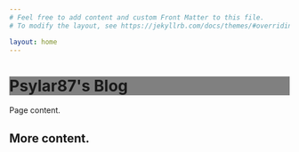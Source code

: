 ```yaml
---
# Feel free to add content and custom Front Matter to this file.
# To modify the layout, see https://jekyllrb.com/docs/themes/#overriding-theme-defaults

layout: home
---
```

<html>

<head>

<style>

h1  {

background-color: grey;

}

</style>

</head>

<body>
<h1>Psylar87's Blog</h1>

<p> Page content.</p>

<h2>More content.</h2>

</body>

</html>